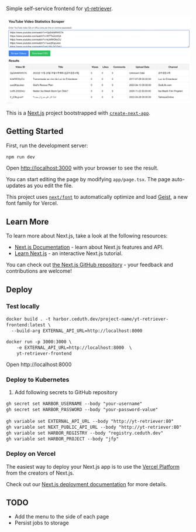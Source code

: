 Simple self-service frontend for [yt-retriever](https://github.com/ceduth/yt-retriever).

![](assets/screenshot-1.png?raw=true)


This is a [Next.js](https://nextjs.org) project bootstrapped with [`create-next-app`](https://nextjs.org/docs/app/api-reference/cli/create-next-app).

## Getting Started

First, run the development server:

```bash
npm run dev
```

Open [http://localhost:3000](http://localhost:3000) with your browser to see the result.

You can start editing the page by modifying `app/page.tsx`. The page auto-updates as you edit the file.

This project uses [`next/font`](https://nextjs.org/docs/app/building-your-application/optimizing/fonts) to automatically optimize and load [Geist](https://vercel.com/font), a new font family for Vercel.

## Learn More

To learn more about Next.js, take a look at the following resources:

- [Next.js Documentation](https://nextjs.org/docs) - learn about Next.js features and API.
- [Learn Next.js](https://nextjs.org/learn) - an interactive Next.js tutorial.

You can check out [the Next.js GitHub repository](https://github.com/vercel/next.js) - your feedback and contributions are welcome!


## Deploy


### Test locally

```shell
docker build . -t harbor.ceduth.dev/project-name/yt-retriever-frontend:latest \
  --build-arg EXTERNAL_API_URL=http://localhost:8000 
```

```shell
docker run -p 3000:3000 \
    -e EXTERNAL_API_URL=http://localhost:8000  \
    yt-retriever-frontend
```

Open http://localhost:8000 


### Deploy to Kubernetes 

1. Add following secrets to GitHub repository

```shell
gh secret set HARBOR_USERNAME --body "your-username"
gh secret set HARBOR_PASSWORD --body "your-password-value"

gh variable set EXTERNAL_API_URL --body "http://yt-retriever:80"
gh variable set NEXT_PUBLIC_API_URL --body "http://yt-retriever:80"
gh variable set HARBOR_REGISTRY --body "registry.ceduth.dev"
gh variable set HARBOR_PROJECT --body "jfp"
```

### Deploy on Vercel

The easiest way to deploy your Next.js app is to use the [Vercel Platform](https://vercel.com/new?utm_medium=default-template&filter=next.js&utm_source=create-next-app&utm_campaign=create-next-app-readme) from the creators of Next.js.

Check out our [Next.js deployment documentation](https://nextjs.org/docs/app/building-your-application/deploying) for more details.


## TODO


* Add the menu to the side of each page
* Persist jobs to storage
